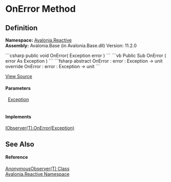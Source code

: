 # OnError Method




## Definition
**Namespace:** <a href="N_Avalonia_Reactive">Avalonia.Reactive</a>  
**Assembly:** Avalonia.Base (in Avalonia.Base.dll) Version: 11.2.0

<Tabs groupId="api-code-preview">
<TabItem value="csharp" label="C#">
```csharp
public void OnError(
	Exception error
)
```
</TabItem>
<TabItem value="vb" label="VB">
```vb
Public Sub OnError ( 
	error As Exception
)
```
</TabItem>
<TabItem value="fsharp" label="F#">
```fsharp
abstract OnError : 
        error : Exception -> unit 
override OnError : 
        error : Exception -> unit 
```
</TabItem>
</Tabs>



<a href="https://github.com/AvaloniaUI/Avalonia/tree/master/src/Avalonia.Base/Reactive/AnonymousObserver.cs#L57" title="View the source code">View Source</a>



#### Parameters
<dl><dt>  <a href="https://learn.microsoft.com/dotnet/api/system.exception" target="_blank" rel="noopener noreferrer">Exception</a></dt><dd> </dd></dl>

#### Implements
<a href="https://learn.microsoft.com/dotnet/api/system.iobserver-1.onerror" target="_blank" rel="noopener noreferrer">IObserver(T).OnError(Exception)</a>  


## See Also


#### Reference
<a href="T_Avalonia_Reactive_AnonymousObserver_1">AnonymousObserver(T) Class</a>  
<a href="N_Avalonia_Reactive">Avalonia.Reactive Namespace</a>  
